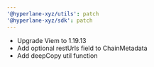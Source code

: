 ```yaml
---
'@hyperlane-xyz/utils': patch
'@hyperlane-xyz/sdk': patch
---
```


- Upgrade Viem to 1.19.13
- Add optional restUrls field to ChainMetadata
- Add deepCopy util function
